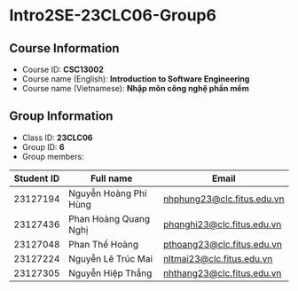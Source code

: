 # Intro2SE-23CLC06-Group6

## Course Information

- Course ID: **CSC13002**
- Course name (English): **Introduction to Software Engineering**
- Course name (Vietnamese): **Nhập môn công nghệ phần mềm**

## Group Information

- Class ID: **23CLC06**
- Group ID: **6**
- Group members:

| Student ID | Full name             | Email                       |
| :--------: | --------------------- | --------------------------- |
|  23127194  | Nguyễn Hoàng Phi Hùng | nhphung23@clc.fitus.edu.vn  |
|  23127436  | Phan Hoàng Quang Nghị | phqnghi23@clc.fitus.edu.vn  |
|  23127048  | Phan Thế Hoàng        | pthoang23@clc.fitus.edu.vn  |
|  23127224  | Nguyễn Lê Trúc Mai    | nltmai23@clc.fitus.edu.vn   |
|  23127305  | Nguyễn Hiệp Thắng     | nhthang23@clc.fitus.edu.vn  |